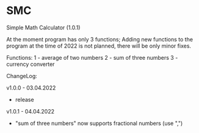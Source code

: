 # SMC
Simple Math Calculator (1.0.1)

At the moment program has only 3 functions;
Adding new functions to the program at the time of 2022 is not planned, there will be only minor fixes.

Functions:
1 - average of two numbers
2 - sum of three numbers
3 - сurrency сonverter

ChangeLog:

v1.0.0 - 03.04.2022
- release

v1.0.1 - 04.04.2022
- "sum of three numbers" now supports fractional numbers (use ",")
